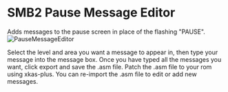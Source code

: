 # SMB2 Pause Message Editor
Adds messages to the pause screen in place of the flashing "PAUSE".
![PauseMessageEditor](https://github.com/CircleFriendo/smb2-resources/assets/131226495/3881c696-1628-4f04-b470-d83ea0b5d821)

Select the level and area you want a message to appear in, then type your message into the message box. Once you have typed all the messages you want, click export and save the .asm file. Patch the .asm file to your rom using xkas-plus. You can re-import the .asm file to edit or add new messages.
